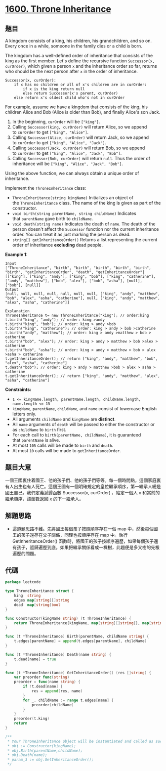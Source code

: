 # [1600. Throne Inheritance](https://leetcode.com/problems/throne-inheritance/)


## 題目

A kingdom consists of a king, his children, his grandchildren, and so on. Every once in a while, someone in the family dies or a child is born.

The kingdom has a well-defined order of inheritance that consists of the king as the first member. Let's define the recursive function `Successor(x, curOrder)`, which given a person `x` and the inheritance order so far, returns who should be the next person after `x` in the order of inheritance.

```
Successor(x, curOrder):
    if x has no children or all of x's children are in curOrder:
        if x is the king return null
        else return Successor(x's parent, curOrder)
    else return x's oldest child who's not in curOrder
```

For example, assume we have a kingdom that consists of the king, his children Alice and Bob (Alice is older than Bob), and finally Alice's son Jack.

1. In the beginning, `curOrder` will be `["king"]`.
2. Calling `Successor(king, curOrder)` will return Alice, so we append to `curOrder` to get `["king", "Alice"]`.
3. Calling `Successor(Alice, curOrder)` will return Jack, so we append to `curOrder` to get `["king", "Alice", "Jack"]`.
4. Calling `Successor(Jack, curOrder)` will return Bob, so we append to `curOrder` to get `["king", "Alice", "Jack", "Bob"]`.
5. Calling `Successor(Bob, curOrder)` will return `null`. Thus the order of inheritance will be `["king", "Alice", "Jack", "Bob"]`.

Using the above function, we can always obtain a unique order of inheritance.

Implement the `ThroneInheritance` class:

- `ThroneInheritance(string kingName)` Initializes an object of the `ThroneInheritance` class. The name of the king is given as part of the constructor.
- `void birth(string parentName, string childName)` Indicates that `parentName` gave birth to `childName`.
- `void death(string name)` Indicates the death of `name`. The death of the person doesn't affect the `Successor` function nor the current inheritance order. You can treat it as just marking the person as dead.
- `string[] getInheritanceOrder()` Returns a list representing the current order of inheritance **excluding** dead people.

**Example 1:**

```
Input
["ThroneInheritance", "birth", "birth", "birth", "birth", "birth", "birth", "getInheritanceOrder", "death", "getInheritanceOrder"]
[["king"], ["king", "andy"], ["king", "bob"], ["king", "catherine"], ["andy", "matthew"], ["bob", "alex"], ["bob", "asha"], [null], ["bob"], [null]]
Output
[null, null, null, null, null, null, null, ["king", "andy", "matthew", "bob", "alex", "asha", "catherine"], null, ["king", "andy", "matthew", "alex", "asha", "catherine"]]

Explanation
ThroneInheritance t= new ThroneInheritance("king"); // order:king
t.birth("king", "andy"); // order: king >andy
t.birth("king", "bob"); // order: king > andy >bob
t.birth("king", "catherine"); // order: king > andy > bob >catherine
t.birth("andy", "matthew"); // order: king > andy >matthew > bob > catherine
t.birth("bob", "alex"); // order: king > andy > matthew > bob >alex > catherine
t.birth("bob", "asha"); // order: king > andy > matthew > bob > alex >asha > catherine
t.getInheritanceOrder(); // return ["king", "andy", "matthew", "bob", "alex", "asha", "catherine"]
t.death("bob"); // order: king > andy > matthew >bob > alex > asha > catherine
t.getInheritanceOrder(); // return ["king", "andy", "matthew", "alex", "asha", "catherine"]

```

**Constraints:**

- `1 <= kingName.length, parentName.length, childName.length, name.length <= 15`
- `kingName`, `parentName`, `childName`, and `name` consist of lowercase English letters only.
- All arguments `childName` and `kingName` are **distinct**.
- All `name` arguments of `death` will be passed to either the constructor or as `childName` to `birth` first.
- For each call to `birth(parentName, childName)`, it is guaranteed that `parentName` is alive.
- At most `105` calls will be made to `birth` and `death`.
- At most `10` calls will be made to `getInheritanceOrder`.

## 題目大意

一個王國裏住着國王、他的孩子們、他的孫子們等等。每一個時間點，這個家庭裏有人出生也有人死亡。這個王國有一個明確規定的皇位繼承順序，第一繼承人總是國王自己。我們定義遞歸函數 Successor(x, curOrder) ，給定一個人 x 和當前的繼承順序，該函數返回 x 的下一繼承人。

## 解題思路

- 這道題思路不難。先將國王每個孩子按照順序存在一個 map 中，然後每個國王的孩子還存在父子關係，同理也按順序存在 map 中。執行 GetInheritanceOrder() 函數時，將國王的孩子按順序遍歷，如果每個孩子還有孩子，遞歸遍歷到底。如果把繼承關係看成一棵樹，此題便是多叉樹的先根遍歷的問題。

## 代碼

```go
package leetcode

type ThroneInheritance struct {
	king  string
	edges map[string][]string
	dead  map[string]bool
}

func Constructor(kingName string) (t ThroneInheritance) {
	return ThroneInheritance{kingName, map[string][]string{}, map[string]bool{}}
}

func (t *ThroneInheritance) Birth(parentName, childName string) {
	t.edges[parentName] = append(t.edges[parentName], childName)
}

func (t *ThroneInheritance) Death(name string) {
	t.dead[name] = true
}

func (t *ThroneInheritance) GetInheritanceOrder() (res []string) {
	var preorder func(string)
	preorder = func(name string) {
		if !t.dead[name] {
			res = append(res, name)
		}
		for _, childName := range t.edges[name] {
			preorder(childName)
		}
	}
	preorder(t.king)
	return
}

/**
 * Your ThroneInheritance object will be instantiated and called as such:
 * obj := Constructor(kingName);
 * obj.Birth(parentName,childName);
 * obj.Death(name);
 * param_3 := obj.GetInheritanceOrder();
 */
```